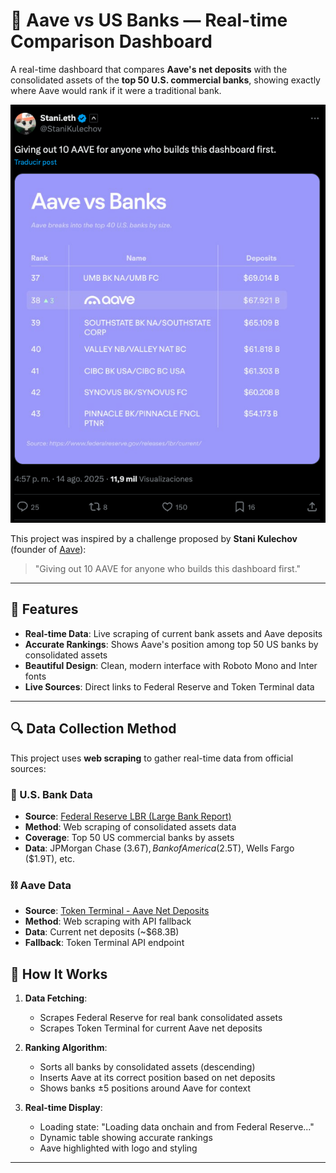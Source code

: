 # 🏦 Aave vs US Banks — Real-time Comparison Dashboard

A real-time dashboard that compares **Aave's net deposits** with the consolidated assets of the **top 50 U.S. commercial banks**, showing exactly where Aave would rank if it were a traditional bank.

![Stani's Challenge](./public/assets/stani-x-post.png)

This project was inspired by a challenge proposed by **Stani Kulechov** (founder of [Aave](https://aave.com)):

> "Giving out 10 AAVE for anyone who builds this dashboard first."

---

## 🚀 Features

- **Real-time Data**: Live scraping of current bank assets and Aave deposits
- **Accurate Rankings**: Shows Aave's position among top 50 US banks by consolidated assets
- **Beautiful Design**: Clean, modern interface with Roboto Mono and Inter fonts
- **Live Sources**: Direct links to Federal Reserve and Token Terminal data

---

## 🔍 Data Collection Method

This project uses **web scraping** to gather real-time data from official sources:

### 🏦 U.S. Bank Data
- **Source**: [Federal Reserve LBR (Large Bank Report)](https://www.federalreserve.gov/releases/lbr/current/)
- **Method**: Web scraping of consolidated assets data
- **Coverage**: Top 50 US commercial banks by assets
- **Data**: JPMorgan Chase ($3.6T), Bank of America ($2.5T), Wells Fargo ($1.9T), etc.

### ⛓️ Aave Data  
- **Source**: [Token Terminal - Aave Net Deposits](https://tokenterminal.com/explorer/projects/aave/metrics/net-deposits)
- **Method**: Web scraping with API fallback
- **Data**: Current net deposits (~$68.3B)
- **Fallback**: Token Terminal API endpoint

## 🎯 How It Works

1. **Data Fetching**: 
   - Scrapes Federal Reserve for real bank consolidated assets
   - Scrapes Token Terminal for current Aave net deposits

2. **Ranking Algorithm**:
   - Sorts all banks by consolidated assets (descending)
   - Inserts Aave at its correct position based on net deposits
   - Shows banks ±5 positions around Aave for context

3. **Real-time Display**:
   - Loading state: "Loading data onchain and from Federal Reserve..."
   - Dynamic table showing accurate rankings
   - Aave highlighted with logo and styling

---
